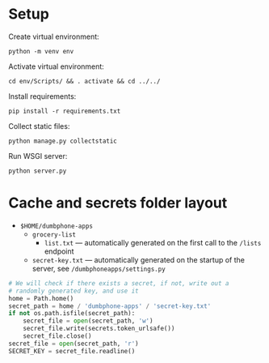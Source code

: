 # Setup

Create virtual environment:

```
python -m venv env
```

Activate virtual environment:

```
cd env/Scripts/ && . activate && cd ../../
```

Install requirements:

```
pip install -r requirements.txt
```

Collect static files:

```
python manage.py collectstatic
```

Run WSGI server:

```
python server.py
```

# Cache and secrets folder layout

- `$HOME/dumbphone-apps`
    - `grocery-list`
        - `list.txt` &mdash; automatically generated on the first call to the `/lists` endpoint
    - `secret-key.txt` &mdash; automatically generated on the startup of the server, see `/dumbphoneapps/settings.py`
```python
# We will check if there exists a secret, if not, write out a
# randomly generated key, and use it
home = Path.home()
secret_path = home / 'dumbphone-apps' / 'secret-key.txt'
if not os.path.isfile(secret_path):
    secret_file = open(secret_path, 'w')
    secret_file.write(secrets.token_urlsafe())
    secret_file.close()
secret_file = open(secret_path, 'r')
SECRET_KEY = secret_file.readline()
```